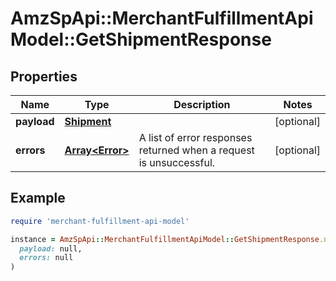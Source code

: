 # AmzSpApi::MerchantFulfillmentApiModel::GetShipmentResponse

## Properties

| Name | Type | Description | Notes |
| ---- | ---- | ----------- | ----- |
| **payload** | [**Shipment**](Shipment.md) |  | [optional] |
| **errors** | [**Array&lt;Error&gt;**](Error.md) | A list of error responses returned when a request is unsuccessful. | [optional] |

## Example

```ruby
require 'merchant-fulfillment-api-model'

instance = AmzSpApi::MerchantFulfillmentApiModel::GetShipmentResponse.new(
  payload: null,
  errors: null
)
```

